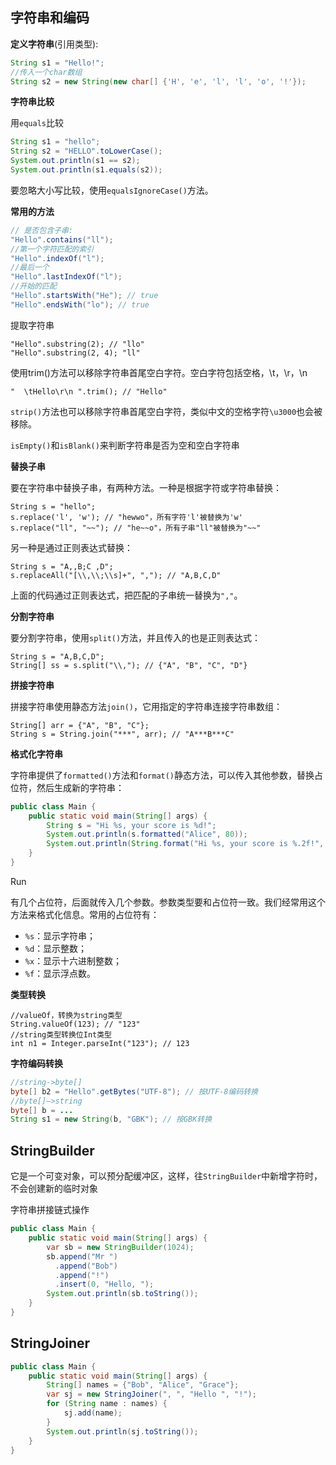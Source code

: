 ## 字符串和编码

**定义字符串**(引用类型):

```java
String s1 = "Hello!";
//传入一个char数组
String s2 = new String(new char[] {'H', 'e', 'l', 'l', 'o', '!'});
```

**字符串比较**

用`equals`比较

```java
String s1 = "hello";
String s2 = "HELLO".toLowerCase();
System.out.println(s1 == s2);
System.out.println(s1.equals(s2));
```

要忽略大小写比较，使用`equalsIgnoreCase()`方法。

**常用的方法**

```java
// 是否包含子串:
"Hello".contains("ll"); 
//第一个字符匹配的索引
"Hello".indexOf("l"); 
//最后一个
"Hello".lastIndexOf("l"); 
//开始的匹配
"Hello".startsWith("He"); // true
"Hello".endsWith("lo"); // true
```

提取字符串

```
"Hello".substring(2); // "llo"
"Hello".substring(2, 4); "ll"
```

使用trim()方法可以移除字符串首尾空白字符。空白字符包括空格，\t，\r，\n

```
"  \tHello\r\n ".trim(); // "Hello"
```

`strip()`方法也可以移除字符串首尾空白字符，类似中文的空格字符`\u3000`也会被移除。

`isEmpty()`和`isBlank()`来判断字符串是否为空和空白字符串

**替换子串**

要在字符串中替换子串，有两种方法。一种是根据字符或字符串替换：

```
String s = "hello";
s.replace('l', 'w'); // "hewwo"，所有字符'l'被替换为'w'
s.replace("ll", "~~"); // "he~~o"，所有子串"ll"被替换为"~~"
```

另一种是通过正则表达式替换：

```
String s = "A,,B;C ,D";
s.replaceAll("[\\,\\;\\s]+", ","); // "A,B,C,D"
```

上面的代码通过正则表达式，把匹配的子串统一替换为`","`。

**分割字符串**

要分割字符串，使用`split()`方法，并且传入的也是正则表达式：

```
String s = "A,B,C,D";
String[] ss = s.split("\\,"); // {"A", "B", "C", "D"}
```

**拼接字符串**

拼接字符串使用静态方法`join()`，它用指定的字符串连接字符串数组：

```
String[] arr = {"A", "B", "C"};
String s = String.join("***", arr); // "A***B***C"
```

**格式化字符串**

字符串提供了`formatted()`方法和`format()`静态方法，可以传入其他参数，替换占位符，然后生成新的字符串：

```java
public class Main {
    public static void main(String[] args) {
        String s = "Hi %s, your score is %d!";
        System.out.println(s.formatted("Alice", 80));
        System.out.println(String.format("Hi %s, your score is %.2f!", "Bob", 59.5));
    }
}
```

 Run

有几个占位符，后面就传入几个参数。参数类型要和占位符一致。我们经常用这个方法来格式化信息。常用的占位符有：

- `%s`：显示字符串；
- `%d`：显示整数；
- `%x`：显示十六进制整数；
- `%f`：显示浮点数。

**类型转换**

```
//valueOf，转换为string类型
String.valueOf(123); // "123"
//string类型转换位Int类型
int n1 = Integer.parseInt("123"); // 123
```

**字符编码转换**

```java
//string->byte[]
byte[] b2 = "Hello".getBytes("UTF-8"); // 按UTF-8编码转换
//byte[]—>string
byte[] b = ...
String s1 = new String(b, "GBK"); // 按GBK转换
```

##  StringBuilder

它是一个可变对象，可以预分配缓冲区，这样，往`StringBuilder`中新增字符时，不会创建新的临时对象

字符串拼接链式操作

```java
public class Main {
    public static void main(String[] args) {
        var sb = new StringBuilder(1024);
        sb.append("Mr ")
          .append("Bob")
          .append("!")
          .insert(0, "Hello, ");
        System.out.println(sb.toString());
    }
}
```

##  StringJoiner

```java
public class Main {
    public static void main(String[] args) {
        String[] names = {"Bob", "Alice", "Grace"};
        var sj = new StringJoiner(", ", "Hello ", "!");
        for (String name : names) {
            sj.add(name);
        }
        System.out.println(sj.toString());
    }
}
```
